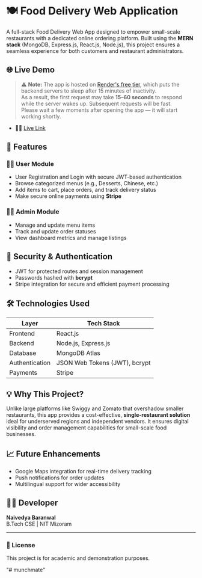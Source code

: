 # 🍽️ Food Delivery Web Application

A full-stack Food Delivery Web App designed to empower small-scale restaurants with a dedicated online ordering platform. Built using the **MERN stack** (MongoDB, Express.js, React.js, Node.js), this project ensures a seamless experience for both customers and restaurant administrators.


## 🌐 Live Demo

> ⚠️ **Note:** The app is hosted on [Render's free tier](https://render.com/), which puts the backend servers to sleep after 15 minutes of inactivity.  
> As a result, the first request may take **15–60 seconds** to respond while the server wakes up. Subsequent requests will be fast.  
> Please wait a few moments after opening the app — it will start working shortly.

- 👨‍🍳 [Live Link](https://food-delivery-app-frontend-rzxm.onrender.com)


## 🚀 Features

### 👨‍🍳 User Module
- User Registration and Login with secure JWT-based authentication
- Browse categorized menus (e.g., Desserts, Chinese, etc.)
- Add items to cart, place orders, and track delivery status
- Make secure online payments using **Stripe**

### 🧑‍💼 Admin Module
- Manage and update menu items
- Track and update order statuses
- View dashboard metrics and manage listings

## 🔐 Security & Authentication
- JWT for protected routes and session management
- Passwords hashed with **bcrypt**
- Stripe integration for secure and efficient payment processing

## 🛠️ Technologies Used

| Layer         | Tech Stack                       |
|--------------|----------------------------------|
| Frontend     | React.js                         |
| Backend      | Node.js, Express.js              |
| Database     | MongoDB Atlas                    |
| Authentication | JSON Web Tokens (JWT), bcrypt  |
| Payments     | Stripe                           |

## 💡 Why This Project?

Unlike large platforms like Swiggy and Zomato that overshadow smaller restaurants, this app provides a cost-effective, **single-restaurant solution** ideal for underserved regions and independent vendors. It ensures digital visibility and order management capabilities for small-scale food businesses.

## 📈 Future Enhancements
- Google Maps integration for real-time delivery tracking
- Push notifications for order updates
- Multilingual support for wider accessibility

## 🧑‍💻 Developer

**Naivedya Baranwal**  
B.Tech CSE | NIT Mizoram  

---

### 📄 License
This project is for academic and demonstration purposes.

"# munchmate" 
